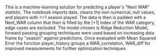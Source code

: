 This is a machine-learning solution for predicting a player's "Next WAR" statistic. The notebook imports data, cleans the non numerical, null values, and players with <=1 season played. The data is then is padded with a Next_WAR column that then is filled by the [+1] index of the WAR category, edge cases are excluded.  The model chosen is Ridge Reduction Model, forward passing grouping techniques were used based on increasing data frame by "season" against predictions. Once evaluated with Mean Squared Error the function player_history groups a WAR_correlation, WAR_diff for improved measurements for further optimization techniques
